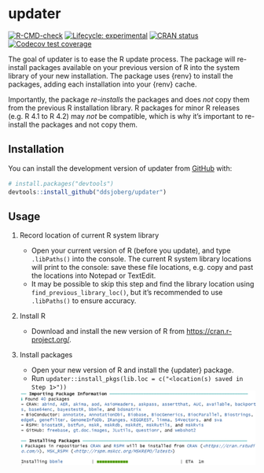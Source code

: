 
<!-- README.md is generated from README.Rmd. Please edit that file -->

# updater

<!-- badges: start -->

[![R-CMD-check](https://github.com/ddsjoberg/updater/actions/workflows/R-CMD-check.yaml/badge.svg)](https://github.com/ddsjoberg/updater/actions/workflows/R-CMD-check.yaml)
[![Lifecycle:
experimental](https://img.shields.io/badge/lifecycle-experimental-orange.svg)](https://lifecycle.r-lib.org/articles/stages.html#experimental)
[![CRAN
status](https://www.r-pkg.org/badges/version/updater)](https://CRAN.R-project.org/package=updater)
[![Codecov test
coverage](https://codecov.io/gh/ddsjoberg/updater/branch/main/graph/badge.svg)](https://app.codecov.io/gh/ddsjoberg/updater?branch=main)
<!-- badges: end -->

The goal of updater is to ease the R update process. The package will
re-install packages available on your previous version of R into the
system library of your new installation. The package uses {renv} to
install the packages, adding each installation into your {renv} cache.

Importantly, the package *re-installs* the packages and does *not* copy
them from the previous R installation library. R packages for minor R
releases (e.g. R 4.1 to R 4.2) may *not* be compatible, which is why
it’s important to re-install the packages and not copy them.

## Installation

You can install the development version of updater from
[GitHub](https://github.com/) with:

``` r
# install.packages("devtools")
devtools::install_github("ddsjoberg/updater")
```

## Usage

1.  Record location of current R system library

    -   Open your current version of R (before you update), and type
        `.libPaths()` into the console. The current R system library
        locations will print to the console: save these file locations,
        e.g. copy and past the locations into Notepad or TextEdit.
    -   It may be possible to skip this step and find the library
        location using `find_previous_library_loc()`, but it’s
        recommended to use `.libPaths()` to ensure accuracy.

2.  Install R

    -   Download and install the new version of R from
        <https://cran.r-project.org/>.

3.  Install packages

    -   Open your new version of R and install the {updater} package.
    -   Run
        `updater::install_pkgs(lib.loc = c("<location(s) saved in Step 1>"))`

    <img src = "https://github.com/ddsjoberg/updater/blob/main/man/figures/install_screenshot.png?raw=true">
